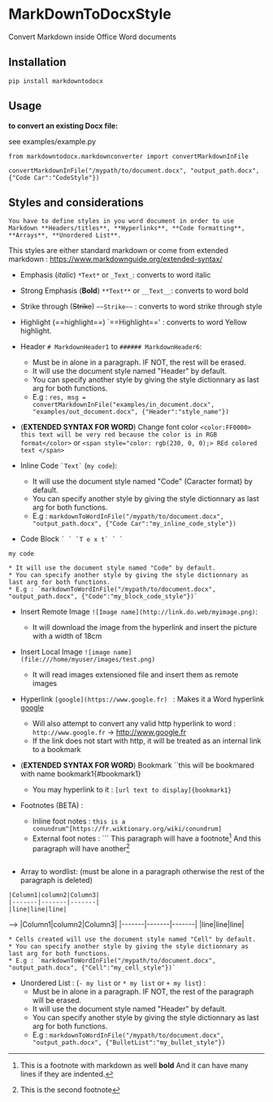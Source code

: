 # MarkDownToDocxStyle
Convert Markdown inside Office Word documents

## Installation

`pip install markdowntodocx`

## Usage



**to convert an existing Docx file:**

see examples/example.py

```
from markdowntodocx.markdownconverter import convertMarkdownInFile

convertMarkdownInFile("/mypath/to/document.docx", "output_path.docx", {"Code Car":"CodeStyle"})
```

## Styles and considerations
    You have to define styles in you word document in order to use Markdown **Headers/titles**, **Hyperlinks**, **Code formatting**, **Arrays**, **Unordered List**.

This styles are either standard markdown or come from extended markdown : https://www.markdownguide.org/extended-syntax/
    

* Emphasis (*italic*) `*Text*` or `_Text_`:  converts to word italic
* Strong Emphasis (**Bold**) `**Text**` or `__Text__`:  converts to word bold
* Strike through (~~Strike~~) `~~Strike~~` : converts to word strike through style
* Highlight (==highlight==) `==Highlight==' : converts to word Yellow highlight. 
* Header `# MarkdownHeader1` to `###### MarkdownHeader6`: 
    * Must be in alone in a paragraph. IF NOT, the rest will be erased. 
    * It will use the document style named "Header" by default. 
    * You can specify another style by giving the style dictionnary as last arg for both functions. 
    * E.g : `res, msg = convertMarkdownInFile("examples/in_document.docx", "examples/out_document.docx", {"Header":"style_name"})`
* (**EXTENDED SYNTAX FOR WORD**) Change font color `<color:FF0000> this text will be very red because the color is in RGB format</color>` or `<span style="color: rgb(230, 0, 0);> REd colored text </span>`
* Inline Code `` `Text` `` (`my code`):
    * It will use the document style named "Code" (Caracter format) by default. 
    * You can specify another style by giving the style dictionnary as last arg for both functions. 
    * E.g : `markdownToWordInFile("/mypath/to/document.docx", "output_path.docx", {"Code Car":"my_inline_code_style"})`
    
* Code Block ``` ` ` `T e x t` ` ` ``` 
```
my code
```

    * It will use the document style named "Code" by default. 
    * You can specify another style by giving the style dictionnary as last arg for both functions. 
    * E.g : `markdownToWordInFile("/mypath/to/document.docx", "output_path.docx", {"Code":"my_block_code_style"})`

* Insert Remote Image ``![Image name](http://link.do.web/myimage.png)``:
    * It will download the image from the hyperlink and insert the picture with a width of 18cm

* Insert Local Image ``![image name](file:///home/myuser/images/test.png)``
    * It will read images extensioned file and insert them as remote images

* Hyperlink `` [google](https://www.google.fr)  `` : Makes it a Word hyperlink [google](https://www.google.fr)
    * Will also attempt to convert any valid http hyperlink to word : `http://www.google.fr` -> http://www.google.fr
    * If the link does not start with http, it will be treated as an internal link to a bookmark

* (**EXTENDED SYNTAX FOR WORD**) Bookmark ``this will be bookmared with name bookmark1{#bookmark1}
    * You may hyperlink to it : ``[url text to display]{bookmark1}``

* Footnotes (BETA) :
    * Inline foot notes : ``this is a conundrum^[https://fr.wiktionary.org/wiki/conundrum]``
    * External foot notes : ```
    This paragraph will have a footnote[^1]
    And this paragraph will have another[^2]
    [^1]: This is a footnote with markdown as well **bold**
        And it can have many lines if they are indented.
    [^2]: This is the second footnote
    ```

* Array to wordlist: (must be alone in a paragraph otherwise the rest  of the paragraph is deleted)
```
|Column1|column2|Column3|
|-------|-------|-------|
|line|line|line|
```
   --> 
|Column1|column2|Column3|
|-------|-------|-------|
|line|line|line|

    * Cells created will use the document style named "Cell" by default. 
    * You can specify another style by giving the style dictionnary as last arg for both functions. 
    * E.g : `markdownToWordInFile("/mypath/to/document.docx", "output_path.docx", {"Cell":"my_cell_style"})`

* Unordered List : (`- my list` or `* my list` or `+ my list`) : 
    * Must be in alone in a paragraph. IF NOT, the rest of the paragraph will be erased. 
    * It will use the document style named "Header" by default. 
    * You can specify another style by giving the style dictionnary as last arg for both functions. 
    * E.g : `markdownToWordInFile("/mypath/to/document.docx", "output_path.docx", {"BulletList":"my_bullet_style"})`
    
